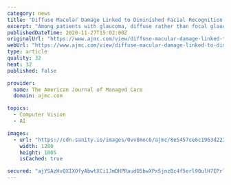 ```yaml
---
category: news
title: "Diffuse Macular Damage Linked to Diminished Facial Recognition, Contrast Sensitivity"
excerpt: "Among patients with glaucoma, diffuse rather than focal glaucomatous macular damage was associated with diminished facial recognition and contrast sensitivity, according to results of a cohort study published in JAMA Ophthalmology."
publishedDateTime: 2020-11-27T15:02:00Z
originalUrl: "https://www.ajmc.com/view/diffuse-macular-damage-linked-to-diminished-facial-recognition-contrast-sensitivity"
webUrl: "https://www.ajmc.com/view/diffuse-macular-damage-linked-to-diminished-facial-recognition-contrast-sensitivity"
type: article
quality: 32
heat: 32
published: false

provider:
  name: The American Journal of Managed Care
  domain: ajmc.com

topics:
  - Computer Vision
  - AI

images:
  - url: "https://cdn.sanity.io/images/0vv8moc6/ajmc/8e5457ce6c1963d2233a7fcbb595d541981c16af-1280x1005.jpg"
    width: 1280
    height: 1005
    isCached: true

secured: "ajYSAzHvQXIXOfyAbwtXCi1JmDHPRaudO5bwXPx5jnzBc4f5erl90ulH7EPrlG9s4IlIOTPZtz7jsBcrZXOxZ2vogqUlQFAukrXAPg37wpvxTOgDyHPc8nAs53nG8S2MAAL1EOv2qSXNMmL/LWBPqEx4oxtdLOkdqRf4J84389jdFEeW8JEfROwkBM+f2dQeOVOkmZZztl8xIYPKPUa8Vo1ZyjLErDW1WWfS3jpe0z8T2wRsKwKrxFMm3Vzm5UNDFiAt54+MkvtJJ42srUqdBtlCs03WCiH00JnjJpWyJKFXlbG3YcmizMdgWkih3c9q/ME4SHXf3EMiDx+itPeJOz4XzqJv6uYbeefpNqyBqSI=;LIYJIkmI9wDHCo70ouoLBQ=="
---
```


